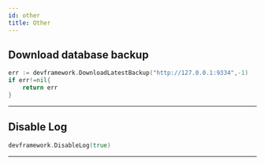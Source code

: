 ```yaml
---
id: other
title: Other
---
```


## Download database backup

```go title="Example: download BeaconChain database from a remote"
err := devframework.DownloadLatestBackup("http://127.0.0.1:9334",-1)
if err!=nil{
    return err
}
```

---

## Disable Log

```go
devframework.DisableLog(true)
```

---
